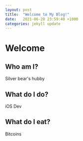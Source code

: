 ```yaml
---
layout: post
title:  "Welcome to My Blog!"
date:   2021-06-28 23:59:40 +1000
categories: jekyll update
---
```


# Welcome

## Who am I?

Silver bear's hubby

## What do I do?

iOS Dev

## What do I eat?

Bitcoins